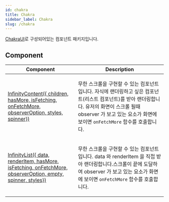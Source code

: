 ```yaml
---
id: chakra
title: Chakra
sidebar_label: Chakra
slug: /chakra
---
```






[ChakraUI](https://v2.chakra-ui.com/)로 구성되어있는 컴포넌트 패키지입니다.




## Component

<table>
<thead>
<tr>
<th>Component</th>
<th>Description</th>
</tr>
</thead>
<tbody>
<tr><td>

[InfinityContent(\{ children, hasMore, isFetching, onFetchMore, observerOption, styles, spinner\})](./chakra.infinitycontent)

</td>


<td>

무한 스크롤을 구현할 수 있는 컴포넌트입니다. 자식에 랜더링하고 싶은 컴포넌트(리스트 컴포넌트)를 받아 랜더링합니다. 유저의 화면이 스크롤 될때 observer 가 보고 있는 요소가 화면에 보이면 `onFetchMore` 함수를 호출합니다.

</td></tr>

<tr><td>

[InfinityList(\{ data, renderItem, hasMore, isFetching, onFetchMore, observerOption, empty, spinner, styles\})](./chakra.infinitylist)

</td>


<td>

무한 스크롤을 구현할 수 있는 컴포넌트입니다. data 와 renderItem 을 직접 받아 랜더링합니다.스크롤이 끝에 도달하여 observer 가 보고 있는 요소가 화면에 보이면 `onFetchMore` 함수를 호출합니다.

</td></tr>
</tbody>
</table>

